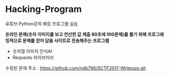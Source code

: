 # Hacking-Program
유튜브 Python강의 해킹 프로그램 실습

**온라인 문제(숫자 이미지를 보고 연산한 값 제출 80초에 100문제)를 풀기 위해 프로그래밍적으로 문제를 얻어 답을 사이트로 전송해주는 프로그램**
* 숫자열 이미지 인식AI
* Requests 라이브러리

수정된 문제 주소 : https://github.com/ndb796/SCTF2017-Writeups.git

